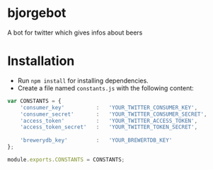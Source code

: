 # bjorgebot
A bot for twitter which gives infos about beers

# Installation

- Run `npm install` for installing dependencies.
- Create a file named `constants.js` with the following content:

```javascript
var CONSTANTS = {
	'consumer_key'			: 	'YOUR_TWITTER_CONSUMER_KEY',
	'consumer_secret'		:	'YOUR_TWITTER_CONSUMER_SECRET',
	'access_token'			:	'YOUR_TWITTER_ACCESS_TOKEN',
	'access_token_secret'	:	'YOUR_TWITTER_TOKEN_SECRET',
	
	'brewerydb_key'			:	'YOUR_BREWERTDB_KEY'
};

module.exports.CONSTANTS = CONSTANTS;
```

